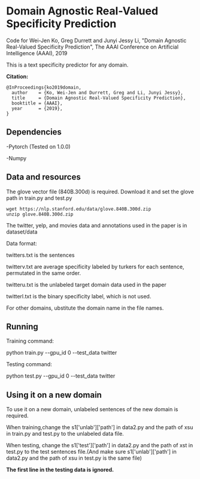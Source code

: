 # Domain Agnostic Real-Valued Specificity Prediction
Code for
Wei-Jen Ko, Greg Durrett and Junyi Jessy Li, "Domain Agnostic Real-Valued Specificity Prediction", The AAAI Conference on Artificial Intelligence (AAAI), 2019

This is a text specificity predictor for any domain. 

**Citation:**
```
@InProceedings{ko2019domain,
  author    = {Ko, Wei-Jen and Durrett, Greg and Li, Junyi Jessy},
  title     = {Domain Agnostic Real-Valued Specificity Prediction},
  booktitle = {AAAI},
  year      = {2019},
}
```


## Dependencies
-Pytorch (Tested on 1.0.0)

-Numpy

## Data and resources
The glove vector file (840B.300d) is required. Download it and set the glove path in train.py and test.py
```
wget https://nlp.stanford.edu/data/glove.840B.300d.zip
unzip glove.840B.300d.zip
```
The twitter, yelp, and movies data and annotations used in the paper is in dataset/data

Data format:

twitters.txt is the sentences

twitterv.txt are average specificity labeled by turkers for each sentence, permutated in the same order. 

twitteru.txt is the unlabeled target domain data used in the paper

twitterl.txt is the binary specificity label, which is not used.

For other domains, ubstitute the domain name in the file names.

## Running 
Training command:

python train.py  --gpu_id 0 --test_data twitter

Testing command:

python test.py  --gpu_id 0 --test_data twitter

## Using it on a new domain
To use it on a new domain, unlabeled sentences of the new domain is required.

When training,change the s1['unlab']['path'] in data2.py and the path of xsu in train.py and test.py to the unlabeled data file.

When testing, change the s1['test']['path'] in data2.py and the path of xst in test.py to the test sentences file.(And make sure s1['unlab']['path'] in data2.py and the path of xsu in test.py is the same file)

<b>The first line in the testing data is ignored.</b>



